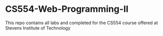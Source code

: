 # CS554-Web-Programming-II

This repo contains all labs and completed for the CS554 course offered at Stevens Institute of Technology
